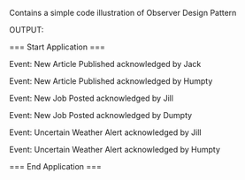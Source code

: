 Contains a simple code illustration of Observer Design Pattern

OUTPUT:

=== Start Application ===

Event: New Article Published acknowledged by Jack

Event: New Article Published acknowledged by Humpty

Event: New Job Posted acknowledged by Jill

Event: New Job Posted acknowledged by Dumpty

Event: Uncertain Weather Alert acknowledged by Jill

Event: Uncertain Weather Alert acknowledged by Humpty

=== End Application ===
